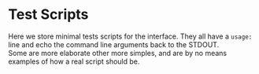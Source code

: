 # Test Scripts
Here we store minimal tests scripts for the interface. They all have a `usage:` line and echo the command line arguments back to the STDOUT.  
Some are more elaborate other more simples, and are by no means examples of how a real script should be.
